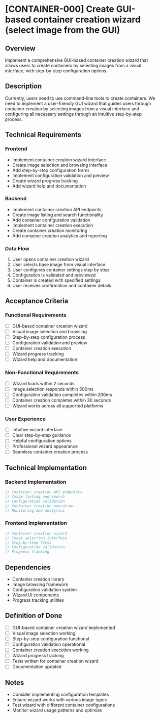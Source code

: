 # [CONTAINER-000] Create GUI-based container creation wizard (select image from the GUI)

## Overview

Implement a comprehensive GUI-based container creation wizard that allows users to create containers by selecting images from a visual interface, with step-by-step configuration options.

## Description

Currently, users need to use command-line tools to create containers. We need to implement a user-friendly GUI wizard that guides users through container creation by selecting images from a visual interface and configuring all necessary settings through an intuitive step-by-step process.

## Technical Requirements

### Frontend

- Implement container creation wizard interface
- Create image selection and browsing interface
- Add step-by-step configuration forms
- Implement configuration validation and preview
- Create wizard progress tracking
- Add wizard help and documentation

### Backend

- Implement container creation API endpoints
- Create image listing and search functionality
- Add container configuration validation
- Implement container creation execution
- Create container creation monitoring
- Add container creation analytics and reporting

### Data Flow

1. User opens container creation wizard
2. User selects base image from visual interface
3. User configures container settings step by step
4. Configuration is validated and previewed
5. Container is created with specified settings
6. User receives confirmation and container details

## Acceptance Criteria

### Functional Requirements

- [ ] GUI-based container creation wizard
- [ ] Visual image selection and browsing
- [ ] Step-by-step configuration process
- [ ] Configuration validation and preview
- [ ] Container creation execution
- [ ] Wizard progress tracking
- [ ] Wizard help and documentation

### Non-Functional Requirements

- [ ] Wizard loads within 2 seconds
- [ ] Image selection responds within 500ms
- [ ] Configuration validation completes within 200ms
- [ ] Container creation completes within 30 seconds
- [ ] Wizard works across all supported platforms

### User Experience

- [ ] Intuitive wizard interface
- [ ] Clear step-by-step guidance
- [ ] Helpful configuration options
- [ ] Professional wizard appearance
- [ ] Seamless container creation process

## Technical Implementation

### Backend Implementation

```rust
// Container creation API endpoints
// Image listing and search
// Configuration validation
// Container creation execution
// Monitoring and analytics
```

### Frontend Implementation

```typescript
// Container creation wizard
// Image selection interface
// Step-by-step forms
// Configuration validation
// Progress tracking
```

## Dependencies

- Container creation library
- Image browsing framework
- Configuration validation system
- Wizard UI components
- Progress tracking utilities

## Definition of Done

- [ ] GUI-based container creation wizard implemented
- [ ] Visual image selection working
- [ ] Step-by-step configuration functional
- [ ] Configuration validation operational
- [ ] Container creation execution working
- [ ] Wizard progress tracking
- [ ] Tests written for container creation wizard
- [ ] Documentation updated

## Notes

- Consider implementing configuration templates
- Ensure wizard works with various image types
- Test wizard with different container configurations
- Monitor wizard usage patterns and optimize
